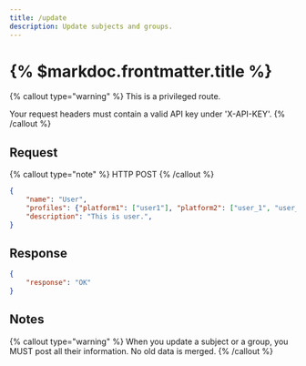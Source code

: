 ```yaml
---
title: /update
description: Update subjects and groups.
---
```


# {% $markdoc.frontmatter.title %}

{% callout type="warning" %}
This is a privileged route. 

Your request headers must contain a valid API key under 'X-API-KEY'.
{% /callout %}

## Request
{% callout type="note" %}
HTTP POST
{% /callout %}

```json
{
    "name": "User",
    "profiles": {"platform1": ["user1"], "platform2": ["user_1", "user_1_private"]},
    "description": "This is user.",
}
```

## Response
```json
{
    "response": "OK"
}
```

## Notes

{% callout type="warning" %}
When you update a subject or a group, you MUST post all their information. No old data is merged.
{% /callout %}